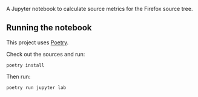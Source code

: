 A Jupyter notebook to calculate source metrics for the Firefox source tree.

Running the notebook
--------------------

This project uses [Poetry](https://poetry.eustace.io/).

Check out the sources and run:

```
poetry install
```

Then run:

```
poetry run jupyter lab
```


